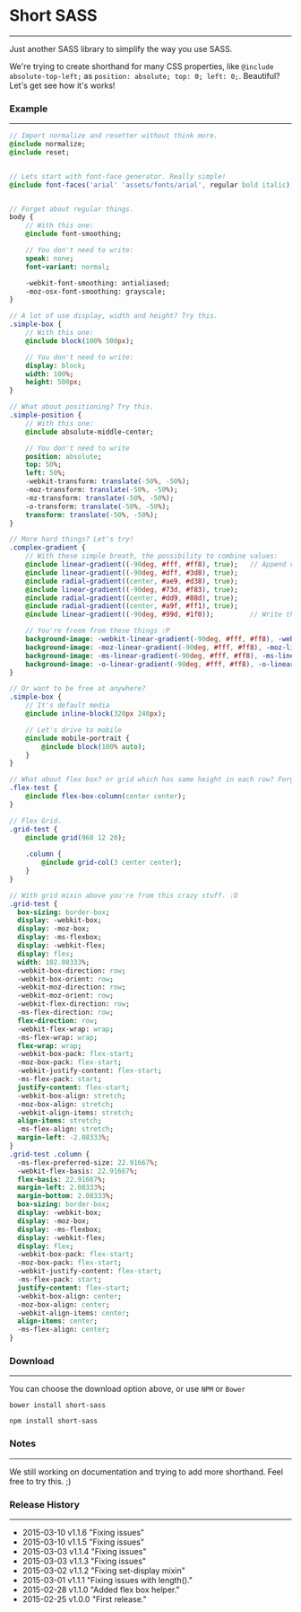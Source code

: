 # **Short SASS**
---------------

Just another SASS library to simplify the way you use SASS.

We're trying to create shorthand for many CSS properties, like `@include absolute-top-left;` as `position: absolute; top: 0; left: 0;`.
Beautiful? Let's get see how it's works!

### **Example**
***

```sass
// Import normalize and resetter without think more.
@include normalize;
@include reset;


// Lets start with font-face generator. Really simple!
@include font-faces('arial' 'assets/fonts/arial', regular bold italic);


// Forget about regular things.
body {
    // With this one:
    @include font-smoothing;

    // You don't need to write:
    speak: none;
    font-variant: normal;

    -webkit-font-smoothing: antialiased;
    -moz-osx-font-smoothing: grayscale;
}

// A lot of use display, width and height? Try this.
.simple-box {
    // With this one:
    @include block(100% 500px);

    // You don't need to write:
    display: block;
    width: 100%;
    height: 500px;
}

// What about positioning? Try this.
.simple-position {
    // With this one:
    @include absolute-middle-center;

    // You don't need to write
    position: absolute;
    top: 50%;
    left: 50%;
    -webkit-transform: translate(-50%, -50%);
    -moz-transform: translate(-50%, -50%);
    -mz-transform: translate(-50%, -50%);
    -o-transform: translate(-50%, -50%);
    transform: translate(-50%, -50%);
}

// More hard things? Let's try!
.complex-gradient {
    // With these simple breath, the possibility to combine values:
    @include linear-gradient((-90deg, #fff, #ff8), true);   // Append values.
    @include linear-gradient((-90deg, #dff, #3d8), true);
    @include radial-gradient((center, #ae9, #d38), true);
    @include linear-gradient((-90deg, #73d, #f83), true);
    @include radial-gradient((center, #dd9, #88d), true);
    @include radial-gradient((center, #a9f, #ff1), true);
    @include linear-gradient((-90deg, #99d, #1f0));         // Write the styles!

    // You're freem from these things :P
    background-image: -webkit-linear-gradient(-90deg, #fff, #ff8), -webkit-linear-gradient(-90deg, #dff, #3d8), -webkit-radial-gradient(center, #ae9, #d38), -webkit-linear-gradient(-90deg, #73d, #f83), -webkit-radial-gradient(center, #dd9, #88d), -webkit-radial-gradient(center, #a9f, #ff1), -webkit-linear-gradient(-90deg, #99d, #1f0);
    background-image: -moz-linear-gradient(-90deg, #fff, #ff8), -moz-linear-gradient(-90deg, #dff, #3d8), -moz-radial-gradient(center, #ae9, #d38), -moz-linear-gradient(-90deg, #73d, #f83), -moz-radial-gradient(center, #dd9, #88d), -moz-radial-gradient(center, #a9f, #ff1), -moz-linear-gradient(-90deg, #99d, #1f0);
    background-image: -ms-linear-gradient(-90deg, #fff, #ff8), -ms-linear-gradient(-90deg, #dff, #3d8), -ms-radial-gradient(center, #ae9, #d38), -ms-linear-gradient(-90deg, #73d, #f83), -ms-radial-gradient(center, #dd9, #88d), -ms-radial-gradient(center, #a9f, #ff1), -ms-linear-gradient(-90deg, #99d, #1f0);
    background-image: -o-linear-gradient(-90deg, #fff, #ff8), -o-linear-gradient(-90deg, #dff, #3d8), -o-radial-gradient(center, #ae9, #d38), -o-linear-gradient(-90deg, #73d, #f83), -o-radial-gradient(center, #dd9, #88d), -o-radial-gradient(center, #a9f, #ff1), -o-linear-gradient(-90deg, #99d, #1f0);
}

// Or want to be free at anywhere?
.simple-box {
    // It's default media
    @include inline-block(320px 240px);

    // Let's drive to mobile
    @include mobile-portrait {
        @include block(100% auto);
    }
}

// What about flex box? or grid which has same height in each row? Forget about prefix!
.flex-test {
    @include flex-box-column(center center);
}

// Flex Grid.
.grid-test {
    @include grid(960 12 20);
    
    .column {
        @include grid-col(3 center center);
    }
}

// With grid mixin above you're from this crazy stuff. :D
.grid-test {
  box-sizing: border-box;
  display: -webkit-box;
  display: -moz-box;
  display: -ms-flexbox;
  display: -webkit-flex;
  display: flex;
  width: 102.08333%;
  -webkit-box-direction: row;
  -webkit-box-orient: row;
  -webkit-moz-direction: row;
  -webkit-moz-orient: row;
  -webkit-flex-direction: row;
  -ms-flex-direction: row;
  flex-direction: row;
  -webkit-flex-wrap: wrap;
  -ms-flex-wrap: wrap;
  flex-wrap: wrap;
  -webkit-box-pack: flex-start;
  -moz-box-pack: flex-start;
  -webkit-justify-content: flex-start;
  -ms-flex-pack: start;
  justify-content: flex-start;
  -webkit-box-align: stretch;
  -moz-box-align: stretch;
  -webkit-align-items: stretch;
  align-items: stretch;
  -ms-flex-align: stretch;
  margin-left: -2.08333%;
}
.grid-test .column {
  -ms-flex-preferred-size: 22.91667%;
  -webkit-flex-basis: 22.91667%;
  flex-basis: 22.91667%;
  margin-left: 2.08333%;
  margin-bottom: 2.08333%;
  box-sizing: border-box;
  display: -webkit-box;
  display: -moz-box;
  display: -ms-flexbox;
  display: -webkit-flex;
  display: flex;
  -webkit-box-pack: flex-start;
  -moz-box-pack: flex-start;
  -webkit-justify-content: flex-start;
  -ms-flex-pack: start;
  justify-content: flex-start;
  -webkit-box-align: center;
  -moz-box-align: center;
  -webkit-align-items: center;
  align-items: center;
  -ms-flex-align: center;
}

```

### **Download**
***

You can choose the download option above, or use `NPM` or `Bower`

```
bower install short-sass
```
```
npm install short-sass
```

### **Notes**
***

We still working on documentation and trying to add more shorthand. Feel free to try this. ;)

### **Release History**
***

* 2015-03-10          v1.1.6          "Fixing issues"
* 2015-03-10          v1.1.5          "Fixing issues"
* 2015-03-03          v1.1.4          "Fixing issues"
* 2015-03-03          v1.1.3          "Fixing issues"
* 2015-03-02          v1.1.2          "Fixing set-display mixin"
* 2015-03-01          v1.1.1          "Fixing issues with length()."
* 2015-02-28          v1.1.0          "Added flex box helper."
* 2015-02-25          v1.0.0          "First release."
